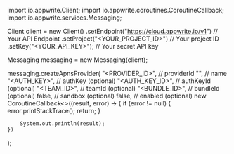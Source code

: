 import io.appwrite.Client;
import io.appwrite.coroutines.CoroutineCallback;
import io.appwrite.services.Messaging;

Client client = new Client()
    .setEndpoint("https://cloud.appwrite.io/v1") // Your API Endpoint
    .setProject("&lt;YOUR_PROJECT_ID&gt;") // Your project ID
    .setKey("&lt;YOUR_API_KEY&gt;"); // Your secret API key

Messaging messaging = new Messaging(client);

messaging.createApnsProvider(
    "<PROVIDER_ID>", // providerId
    "<NAME>", // name
    "<AUTH_KEY>", // authKey (optional)
    "<AUTH_KEY_ID>", // authKeyId (optional)
    "<TEAM_ID>", // teamId (optional)
    "<BUNDLE_ID>", // bundleId (optional)
    false, // sandbox (optional)
    false, // enabled (optional)
    new CoroutineCallback<>((result, error) -> {
        if (error != null) {
            error.printStackTrace();
            return;
        }

        System.out.println(result);
    })
);

